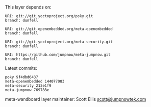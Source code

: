 This layer depends on:

    URI: git://git.yoctoproject.org/poky.git
    branch: dunfell

    URI: git://git.openembedded.org/meta-openembedded
    branch: dunfell

    URI: git://git.yoctoproject.org/meta-security.git
    branch: dunfell

    URI: https://github.com/jumpnow/meta-jumpnow.git
    branch: dunfell

Latest commits:

    poky 9f4dbd6437
    meta-openembedded 144077083
    meta-security 213e1f9
    meta-jumpnow 769783e

meta-wandboard layer maintainer: Scott Ellis <scott@jumpnowtek.com>
